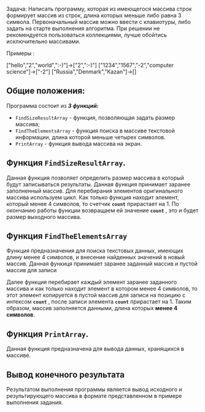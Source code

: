 Задача: 
Написать программу, 
которая из имеющегося массива строк формирует массив из строк, 
длина которых меньше либо равна 3 символа. 
Первоначальный массив можно ввести с клавиотуры, 
либо задать на старте выполнения алгоритма. 
При решении не рекомендуется пользоваться коллекциями, 
лучше обойтись исключительно массивами.

Примеры :

["hello","2","world",":-)"]->["2",":-)"]
["1234","1567","-2","computer science"]->["-2"]
["Russia","Denmark","Kazan"]->[]


## Общие положения:

Программа состоит из ***3 функций:***
- `FindSizeResultАrray` - функция, позволяющая задать размер массива;
- `FindТheЕlementsАrray` - функция поиска в массиве текстовой информации, длина которой меньше четырех символов.
- `PrintArray` - функция вывода массива на экран.

## Функция `FindSizeResultАrray`.
Данная функция позволяет определить размер массива в который будут записываться результаты.
Данная функция принимает заранее заполненный массив.
Для перебирания элементов оригинального массива используем цикл. Как только функция находит элемент, который менее 4 символов, то счетчик **`count`** прирастает на 1. По окончанию работы функции возвращаем ей значение **`count`** , это и будет размер выходного массива.


## Функция `FindТheЕlementsАrray`
 Функция предназначения для поиска текстовых данных, имеющих длину менее 4 символов, и внесение найденных значений в новый массив.
Данная функиця принимает заранее заданный массив и пустой массив для записи

Далее функция перебирает каждый элемент заранее заданного массива и как только находит элемент в котором менее 4 символов, то этот элемент копируется в пустой массив для записи на позицию с интексом **`count`** , после записи элемента **`count`** прирастает на 1.
Таким образом, массив заполняется данными, длина которых **менее 4 символов**.

## Функция `PrintArray`.
Данная функция предназначена для вывода данных, хранящихся в массиве.

## Вывод конечного результата
Результатом выполнения программы является вывод исходного и результирующего массива в формате представленном в примере выполнения задания.